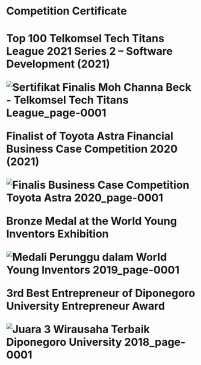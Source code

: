 <h1>Competition Certificate <h1>

<b>Top 100 Telkomsel Tech Titans League 2021 Series 2 – Software Development (2021)<b>

![Sertifikat Finalis Moh Channa Beck - Telkomsel Tech Titans League_page-0001](https://user-images.githubusercontent.com/66714258/163121466-0d57d508-f5ec-4fa8-a90f-e2ad886ad342.jpg)

<b> Finalist of Toyota Astra Financial Business Case Competition 2020 (2021)<b>

  ![Finalis Business Case Competition Toyota Astra 2020_page-0001](https://user-images.githubusercontent.com/66714258/163124728-34476b71-cea0-4574-b8a8-62d018c2d4ec.jpg)

  
<b>Bronze Medal at the World Young Inventors Exhibition <b>

  ![Medali Perunggu dalam World Young Inventors 2019_page-0001](https://user-images.githubusercontent.com/66714258/163124455-057f4530-0691-44f5-aa94-6e27663f1329.jpg)

  
<b>3rd Best Entrepreneur of Diponegoro University Entrepreneur Award<b>

  ![Juara 3 Wirausaha Terbaik Diponegoro University 2018_page-0001](https://user-images.githubusercontent.com/66714258/163124573-b0a4dde3-ce5c-4e3d-8cf5-83b1019e4ed4.jpg)
